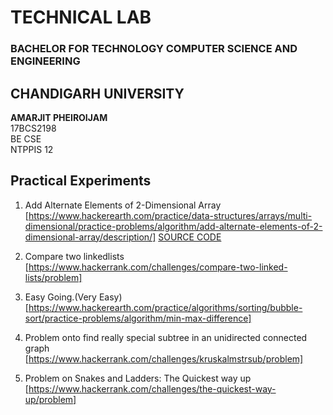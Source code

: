 
# TECHNICAL LAB
### BACHELOR FOR TECHNOLOGY COMPUTER SCIENCE AND ENGINEERING

## CHANDIGARH UNIVERSITY
<b>AMARJIT PHEIROIJAM </b><br />
17BCS2198 <br/>
BE CSE <br />
NTPPIS 12 <br />

## Practical Experiments</br>
1. Add Alternate Elements of 2-Dimensional Array <br>
[https://www.hackerearth.com/practice/data-structures/arrays/multi-dimensional/practice-problems/algorithm/add-alternate-elements-of-2-dimensional-array/description/]
[SOURCE CODE](https://github.com/Amarjit-pheiroijam/technical-Lab/blob/master/p1.cpp)

2. Compare two linkedlists
[https://www.hackerrank.com/challenges/compare-two-linked-lists/problem]

3. Easy Going.(Very Easy)
[https://www.hackerearth.com/practice/algorithms/sorting/bubble-sort/practice-problems/algorithm/min-max-difference]

4. Problem onto find really special subtree in an unidirected connected graph
[https://www.hackerrank.com/challenges/kruskalmstrsub/problem]

5. Problem on Snakes and Ladders: The Quickest way up <br>
[https://www.hackerrank.com/challenges/the-quickest-way-up/problem]
